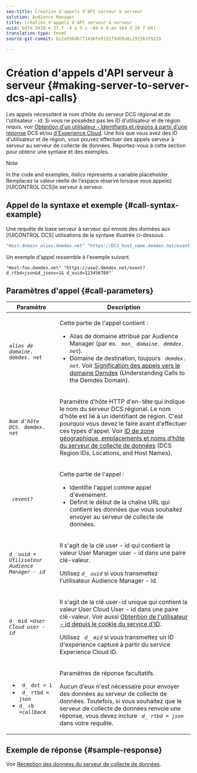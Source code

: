 ```yaml
---
seo-title: Création d'appels d'API serveur à serveur
solution: Audience Manager
title: Création d'appels d'API serveur à serveur
uuid: bdfe 3430-e 27 f -4 a 5 c -88 d 9-ae 164 d 28 f 601
translation-type: tm+mt
source-git-commit: bc2a9364b771436fe0191f9d69a8c291563f9229

---
```



# Création d'appels d'API serveur à serveur {#making-server-to-server-dcs-api-calls}

Les appels nécessitent le nom d'hôte du serveur DCS régional et de l'utilisateur - id. Si vous ne possédez pas les ID d'utilisateur et de région requis, voir [Obtention d'un utilisateur - Identifiants et régions à partir d'une réponse](/help/using/api/dcs-intro/dcs-s2s/dcs-aam-ids.md) DCS et/ou [d'Experience Cloud](/help/using/api/dcs-intro/dcs-s2s/dcs-mcid-ids.md). Une fois que vous avez des ID d'utilisateur et de région, vous pouvez effectuer des appels serveur à serveur au serveur de collecte de données. Reportez-vous à cette section pour obtenir une syntaxe et des exemples.

>[!NOTE]
>
>In the code and examples, *italics* represents a variable placeholder. Remplacez la valeur réelle de l'espace réservé lorsque vous appelez [!UICONTROL DCS]le serveur à serveur.

## Appel de la syntaxe et exemple {#call-syntax-example}

Une requête de base serveur à serveur qui envoie des données aux [!UICONTROL DCS] utilisations de la syntaxe illustrée ci-dessous.

```js
"Host:domain_alias.demdex.net" "https://DCS_host_name.demdex.net/event?d_rtbd=json&d_jsonv=1&d_uuid=userID
```

Un exemple d'appel ressemble à l'exemple suivant.

```
"Host:foo.demdex.net" "https://usw2.demdex.net/event?d_rtbd=json&d_jsonv=1& d_uuid=123456789"`
```

## Paramètres d'appel {#call-parameters}

<table id="table_3AF4466009B64F0C9CBE7904A4096E0C"> 
 <thead> 
  <tr> 
   <th colname="col1" class="entry"> Paramètre </th> 
   <th colname="col2" class="entry"> Description </th> 
  </tr> 
 </thead>
 <tbody> 
  <tr> 
   <td colname="col1"> <p><code><i>alias de domaine</i>. demdex. net</code> </p> </td> 
   <td colname="col2"> <p>Cette partie de l'appel contient : </p> <p> 
     <ul id="ul_3EDA9C7BA6794D06BCB07A75A9BD2372"> 
      <li id="li_74624CA78D6F4536A8164AE1FA1DECB9">Alias de domaine attribué par <span class="keyword"> Audience Manager</span> (par ex. <i><code> mon_ domaine. demdex. net</code></i>). </li> 
      <li id="li_08ABE91CA247403AA480B3FB4BEF83BA">Domaine de destination, toujours <i><code> demdex. net</code></i>. Voir <a href="../../../reference/demdex-calls.md">Signification des appels vers le domaine Demdex</a> (Understanding Calls to the Demdex Domain). </li> 
     </ul> </p> </td> 
  </tr> 
  <tr> 
   <td colname="col1"> <p><code><i>Nom d'hôte DCS</i>. demdex. net</code> </p> </td> 
   <td colname="col2"> <p>Paramètre d'hôte HTTP d'en-tête qui indique le nom du serveur <span class="wintitle"> DCS</span> régional. Le nom d'hôte est lié à un identifiant de région. C'est pourquoi vous devez le faire avant d'effectuer ces types d'appel. Voir <a href="../../../api/dcs-intro/dcs-api-reference/dcs-regions.md">ID de zone géographique, emplacements et noms d’hôte du serveur de collecte de données</a> (DCS Region IDs, Locations, and Host Names). </p> </td> 
  </tr> 
  <tr> 
   <td colname="col1"> <p><code> /event?</code> </p> </td> 
   <td colname="col2"> <p>Cette partie de l'appel : </p> <p> 
     <ul id="ul_6332444A305A4F12A7CBE471CA508516"> 
      <li id="li_1C5C111B2B0E4621B3FC0C20D6516041">Identifie l'appel comme appel d'événement. </li> 
      <li id="li_DBCE9B1C70604A629ECD7AC0A9052198">Définit le début de la chaîne URL qui contient les données que vous souhaitez envoyer au serveur de collecte de données. </li> 
     </ul> </p> </td> 
  </tr> 
  <tr> 
   <td colname="col1"> <p><code>d_ uuid = <i>Utilisateur Audience Manager - id</i></code> </p> </td> 
   <td colname="col2"> <p>Il s'agit de la clé user - id qui contient la <span class="keyword"> valeur User Manager</span> user - id dans une paire clé-valeur. </p> <p>Utilisez <code><i>d_ uuid</i></code> si vous transmettez l'utilisateur <span class="keyword"> Audience Manager</span> - id. </p> </td>
  </tr> 
  <tr> 
   <td colname="col1"> <p><code>d_ mid =<i>User Cloud user - id</i></code> </p> </td> 
   <td colname="col2"> <p>Il s'agit de la clé user-id unique qui contient la <span class="keyword"> valeur User Cloud</span> User - id dans une paire clé-valeur. Voir aussi <a href="../../../api/dcs-intro/dcs-s2s/dcs-mcid-ids.md#get-user-ids-from-service-cookie"> Obtention de l'utilisateur - id depuis le cookie du service d'ID</a>. </p> <p>Utilisez <i><code> d_ mid</code></i> si vous transmettez un <span class="keyword"> ID</span> d'expérience capturé à partir du service <span class="keyword"> Experience Cloud</span> ID. </p> </td> 
  </tr> 
  <tr> 
   <td colname="col1"> <p> 
     <ul id="ul_36E2C1A0538D4D2C94DFC1335720A524"> 
      <li id="li_8902EED431CE4F0189A94868FA52DB1F"><code> d_ dst = 1</code> </li> 
      <li id="li_4B6B29499D444E31808DE0A9AA0442D0"><code> d_ rtbd = json</code> </li> 
      <li id="li_3430CD0438604B83BE6437E6EC480816"><code>d_ cb =<i>callback</i></code> </li> 
     </ul> </p> </td> 
   <td colname="col2"> <p>Paramètres de réponse facultatifs. </p> <p> Aucun d'eux n'est nécessaire pour envoyer des données au <span class="wintitle"> serveur de collecte de données</span>. Toutefois, si vous souhaitez que <span class="wintitle"> le serveur de collecte de données</span> renvoie une réponse, vous devez inclure <i><code> d_ rtbd = json</code></i> dans votre requête. </p> </td> 
  </tr> 
 </tbody> 
</table>

## Exemple de réponse {#sample-response}

Voir [Réception des données du serveur de collecte de données](../../../api/dcs-intro/dcs-event-calls/dcs-url-receive.md).
